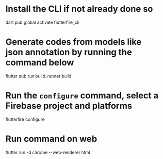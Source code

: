 # Install the CLI if not already done so

dart pub global activate flutterfire_cli

# Generate codes from models like json annotation by running the command below

flutter pub run build_runner build

# Run the `configure` command, select a Firebase project and platforms

flutterfire configure

# Run command on web

flutter run -d chrome --web-renderer html
